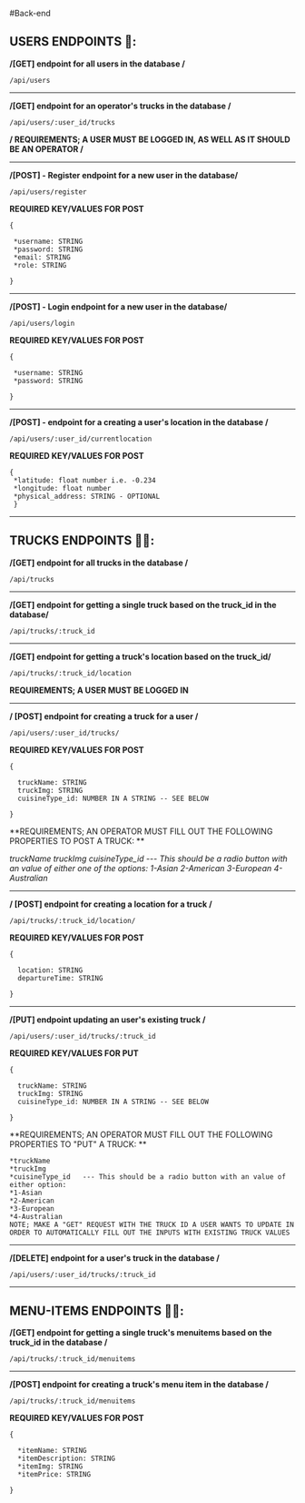 #Back-end

## USERS ENDPOINTS 👤:

**/[GET] endpoint for all users in the database /**
```
/api/users
```
----------------------------------------------------------------
**/[GET] endpoint for an operator's trucks in the database /**
```
/api/users/:user_id/trucks
```

**/ REQUIREMENTS; A USER MUST BE LOGGED IN, AS WELL AS IT SHOULD BE AN OPERATOR /**

----------------------------------------------------------------
**/[POST] - Register endpoint for a new user in the database/**
```
/api/users/register
```

**REQUIRED KEY/VALUES FOR POST**
```
{

 *username: STRING
 *password: STRING
 *email: STRING
 *role: STRING
 
}
```
----------------------------------------------------------------
**/[POST] - Login endpoint for a new user in the database/**
```
/api/users/login
```
**REQUIRED KEY/VALUES FOR POST**
```
{

 *username: STRING
 *password: STRING
 
}
 ```
----------------------------------------------------------------
**/[POST] - endpoint for a creating a user's location in the database /**
```
/api/users/:user_id/currentlocation
```


**REQUIRED KEY/VALUES FOR POST**
```
{ 
 *latitude: float number i.e. -0.234
 *longitude: float number
 *physical_address: STRING - OPTIONAL
 }
```
-----------------------------------------------------------------

## TRUCKS ENDPOINTS 🚎🚌:

**/[GET] endpoint for all trucks in the database /**
```
/api/trucks
```
----------------------------------------------------------------
**/[GET] endpoint for getting a single truck based on the truck_id in the database/**
```
/api/trucks/:truck_id
```
----------------------------------------------------------------
**/[GET] endpoint for getting a truck's location based on the truck_id/**
```
/api/trucks/:truck_id/location
```

**REQUIREMENTS; A USER MUST BE LOGGED IN**

----------------------------------------------------------------

**/ [POST] endpoint for creating a truck for a user /**
```
/api/users/:user_id/trucks/
```

**REQUIRED KEY/VALUES FOR POST**
```
{

  truckName: STRING
  truckImg: STRING
  cuisineType_id: NUMBER IN A STRING -- SEE BELOW
  
}
```

**REQUIREMENTS; AN OPERATOR MUST FILL OUT THE FOLLOWING PROPERTIES TO POST A TRUCK: **

*truckName*
*truckImg*
*cuisineType_id   --- This should be a radio button with an value of either one of the options:*
*1-Asian*
*2-American*
*3-European*
*4-Australian*

----------------------------------------------------------------
**/ [POST] endpoint for creating a location for a truck /**
```
/api/trucks/:truck_id/location/
```
**REQUIRED KEY/VALUES FOR POST**
```
{

  location: STRING
  departureTime: STRING
  
}
```
----------------------------------------------------------------
**/[PUT] endpoint updating an user's existing truck /**
```
/api/users/:user_id/trucks/:truck_id
```

**REQUIRED KEY/VALUES FOR PUT**
```
{

  truckName: STRING
  truckImg: STRING
  cuisineType_id: NUMBER IN A STRING -- SEE BELOW
  
}
```

**REQUIREMENTS; AN OPERATOR MUST FILL OUT THE FOLLOWING PROPERTIES TO "PUT" A TRUCK: **

```
*truckName
*truckImg
*cuisineType_id   --- This should be a radio button with an value of either option:
*1-Asian
*2-American
*3-European
*4-Australian
NOTE; MAKE A "GET" REQUEST WITH THE TRUCK ID A USER WANTS TO UPDATE IN ORDER TO AUTOMATICALLY FILL OUT THE INPUTS WITH EXISTING TRUCK VALUES
```

----------------------------------------------------------------
**/[DELETE] endpoint for a user's truck in the database /**
```
/api/users/:user_id/trucks/:truck_id
```
----------------------------------------------------------------
## MENU-ITEMS ENDPOINTS 🚎🚌:

**/[GET] endpoint for getting a single truck's menuitems based on the truck_id in the database /**
```
/api/trucks/:truck_id/menuitems
```
----------------------------------------------------------------
**/[POST] endpoint for creating a truck's menu item in the database /**
```
/api/trucks/:truck_id/menuitems
```

**REQUIRED KEY/VALUES FOR POST**

```
{

  *itemName: STRING
  *itemDescription: STRING
  *itemImg: STRING
  *itemPrice: STRING
  
}


